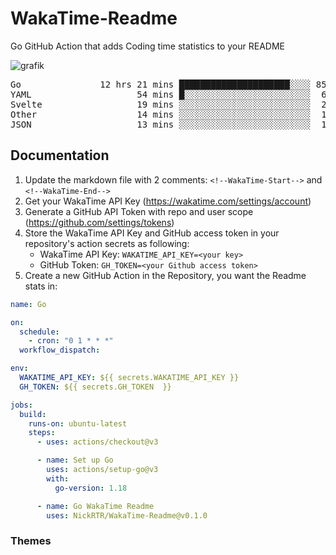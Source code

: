 # WakaTime-Readme

Go GitHub Action that adds Coding time statistics to your README

![grafik](https://user-images.githubusercontent.com/95316598/205391772-e35cd801-f01f-4447-b9c5-904d6f0c8e7d.png)

<!--WakaTime-Start-->
<pre>Go               12 hrs 21 mins █████████████████████░░░░ 85.85 %</br>YAML                    54 mins █░░░░░░░░░░░░░░░░░░░░░░░░  6.33 %</br>Svelte                  19 mins ░░░░░░░░░░░░░░░░░░░░░░░░░  2.30 %</br>Other                   14 mins ░░░░░░░░░░░░░░░░░░░░░░░░░  1.73 %</br>JSON                    13 mins ░░░░░░░░░░░░░░░░░░░░░░░░░  1.57 %</br></pre>
<!--WakaTime-End-->

## Documentation

1. Update the markdown file with 2 comments:
   `<!--WakaTime-Start-->` and `<!--WakaTime-End-->`
2. Get your WakaTime API Key (https://wakatime.com/settings/account)
3. Generate a GitHub API Token with repo and user scope (https://github.com/settings/tokens)
4. Store the WakaTime API Key and GitHub access token in your repository's action secrets as following:
   - WakaTime API Key: `WAKATIME_API_KEY=<your key>`
   - GitHub Token: `GH_TOKEN=<your Github access token>`
5. Create a new GitHub Action in the Repository, you want the Readme stats in:

```yml
name: Go

on:
  schedule:
    - cron: "0 1 * * *"
  workflow_dispatch:

env:
  WAKATIME_API_KEY: ${{ secrets.WAKATIME_API_KEY }}
  GH_TOKEN: ${{ secrets.GH_TOKEN  }}

jobs:
  build:
    runs-on: ubuntu-latest
    steps:
      - uses: actions/checkout@v3

      - name: Set up Go
        uses: actions/setup-go@v3
        with:
          go-version: 1.18

      - name: Go WakaTime Readme
        uses: NickRTR/WakaTime-Readme@v0.1.0
```

### Themes
